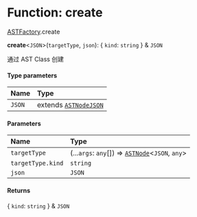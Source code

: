 # Function: create

[ASTFactory](/en/auto-docs/fixed-layout-editor/modules/ASTFactory.md).create

**create**<`JSON`>(`targetType`, `json`): { `kind`: `string`  } & `JSON`

通过 AST Class 创建

#### Type parameters

| Name | Type |
| :------ | :------ |
| `JSON` | extends [`ASTNodeJSON`](/en/auto-docs/fixed-layout-editor/interfaces/ASTNodeJSON.md) |

#### Parameters

| Name | Type |
| :------ | :------ |
| `targetType` | (...`args`: `any`\[]) => [`ASTNode`](/en/auto-docs/fixed-layout-editor/classes/ASTNode.md)<`JSON`, `any`> |
| `targetType.kind` | `string` |
| `json` | `JSON` |

#### Returns

{ `kind`: `string`  } & `JSON`
